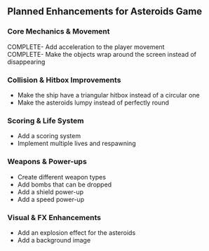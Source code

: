 ## Planned Enhancements for Asteroids Game  

### Core Mechanics & Movement  
COMPLETE- Add acceleration to the player movement  
COMPLETE- Make the objects wrap around the screen instead of disappearing  

### Collision & Hitbox Improvements  
- Make the ship have a triangular hitbox instead of a circular one  
- Make the asteroids lumpy instead of perfectly round  

### Scoring & Life System  
- Add a scoring system  
- Implement multiple lives and respawning  

### Weapons & Power-ups  
- Create different weapon types  
- Add bombs that can be dropped  
- Add a shield power-up  
- Add a speed power-up  

### Visual & FX Enhancements  
- Add an explosion effect for the asteroids  
- Add a background image  
